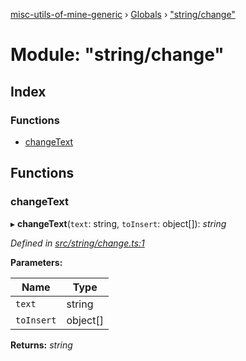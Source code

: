 [misc-utils-of-mine-generic](../README.md) › [Globals](../globals.md) › ["string/change"](_string_change_.md)

# Module: "string/change"

## Index

### Functions

* [changeText](_string_change_.md#changetext)

## Functions

###  changeText

▸ **changeText**(`text`: string, `toInsert`: object[]): *string*

*Defined in [src/string/change.ts:1](https://github.com/cancerberoSgx/misc-utils-of-mine/blob/3f33ab6/misc-utils-of-mine-generic/src/string/change.ts#L1)*

**Parameters:**

Name | Type |
------ | ------ |
`text` | string |
`toInsert` | object[] |

**Returns:** *string*
